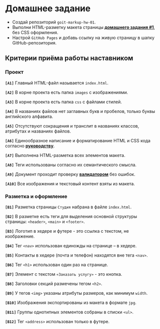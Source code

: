 # Домашнее задание

- Создай репозиторий `goit-markup-hw-01`.
- Выполни HTML-разметку макета страницы
  [**домашнего задания #1**](<https://www.figma.com/file/oTYBECAN79dXy19hzWObO4/Web-Studio-(Version-2.1)?node-id=0%3A1>),
  без CSS оформления.
- Настрой `GitHub Pages` и добавь ссылку на живую страницу в шапку
  GitHub-репозитория.

## Критерии приёма работы наставником

### Проект

**`[A1]`** Главный HTML-файл называется `index.html`.

**`[A2]`** В корне проекта есть папка `images` с изображениями.

**`[A3]`** В корне проекта есть папка `css` с файлами стилей.

**`[A4]`** В названиях файлов нет заглавных букв и пробелов, только буквы
английского алфавита.

**`[A5]`** Отсутствуют сокращения и транслит в названиях классов, атрибутах и
названиях файлов.

**`[A6]`** Единообразное написание и форматирование HTML и CSS кода согласно
[**руководству**](http://sadcitizen.me/code-guide/).

**`[A7]`** Выполнена HTML-разметка всех элементов макета.

**`[A8]`** Теги использованы согласно их семантического смысла.

**`[A9]`** Документ проходит проверку
[**валидатором**](http://validator.w3.org/nu/) без ошибок.

**`[A10]`** Все изображения и текстовый контент взяты из макета.

### Разметка и оформление

**`[B1]`** Разметка страницы `Студия` набрана в файле `index.html`.

**`[B2]`** В разметке есть теги для выделения основной структуры страницы:
`<header>`, `<main>` и `<footer>`.

**`[B3]`** Логотип в хедере и футере - это ссылка с текстом, не изображение.

**`[B4]`** Тег `<nav>` использован единожды на странице – в хедере.

**`[B5]`** Контакты в хедере (почта и телефон) находятся вне тега `<nav>`.

**`[B6]`** Тег `<h1>` использован один раз на странице.

**`[B7]`** Элемент с текстом `«Заказать услугу»` - это кнопка.

**`[B8]`** Заголовки секций размечены тегом `<h2>`.

**`[B9]`** У тегов `<img>` указаны атрибуты размеров, как минимум `width`.

**`[B10]`** Изображения экспортированы из макета в формате `jpg`.

**`[B11]`** Группы однотипных элементов собраны в списки `<ul>`.

**`[B12]`** Тег `<address>` использован только в футере.
